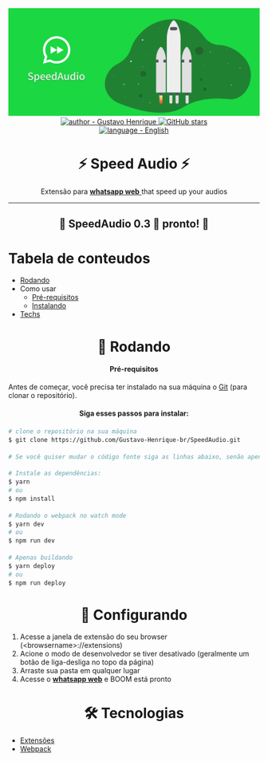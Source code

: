 <div align="center">
    <img src=".github/banner.png" alt="header SpeedAudio extension"/>
</div>

<div align="center">
    <a href="https://github.com/Gustavo-Henrique-br" >
        <img src="https://img.shields.io/badge/autor-Gustavo%20Henrique-blue?style=for-the-badge" alt="author - Gustavo Henrique" />
    </a>
    <a href="https://github.com/Gustavo-Henrique-br/SpeedAudio/stargazers"><img alt="GitHub stars" src="https://img.shields.io/github/stars/Gustavo-Henrique-br/SpeedAudio?style=for-the-badge"></a>
</div>

<div align="center">
    <a href="https://github.com/Gustavo-Henrique-br/SpeedAudio/blob/master/README.md">
        <img height="30" src="https://img.shields.io/static/v1?label=&message=EN-US&color=blue&style=for-the-badge" alt="language - English" />
    </a>
</div>

<div align="center">
    <h1>⚡ Speed Audio ⚡</h1>
    <p>Extensão para 
    <a href="https://web.whatsapp.com/">
      <b>whatsapp web</b>
    </a>
    that speed up your audios</p>
</div>

<hr>

<div align="center">
    <h2>🎉 SpeedAudio 0.3 🚀 pronto! 🎉</h2>
</div>

Tabela de conteudos
=================
<!--ts-->
   * [Rodando](#rodando)
   * Como usar
      * [Pré-requisitos](#pre-requisitos)
      * [Instalando](#install)
   * [Techs](#techs)
<!--te-->

<div id="rodando" align="center">
    <h1>🎲 Rodando</h1>
</div>

<div id="pre-requisitos" align="center">
    <h4>Pré-requisitos</h4>
</div>

Antes de começar, você precisa ter instalado na sua máquina o
[Git](https://git-scm.com) (para clonar o repositório).

<div id="install" align="center">
    <h4>
        Siga esses passos para instalar:
    </h4>
</div>

```bash
# clone o repositório na sua máquina
$ git clone https://github.com/Gustavo-Henrique-br/SpeedAudio.git

# Se você quiser mudar o código fonte siga as linhas abaixo, senão apenas ignore

# Instale as dependências:
$ yarn
# ou
$ npm install

# Rodando o webpack no watch mode
$ yarn dev
# ou
$ npm run dev

# Apenas buildando
$ yarn deploy
# ou
$ npm run deploy
```

<div id="setting" align="center">
    <h1>🚀 Configurando</h1>
</div>

<ol>
    <li>
        Acesse a janela de extensão do seu browser (&lt;browsername&gt;://extensions)
    </li>
    <li>
        Acione o modo de desenvolvedor se tiver desativado (geralmente um botão de liga-desliga no topo da página)
    </li>
    <li>
        Arraste sua pasta em qualquer lugar
    </li>
    <li>
        Acesse o <a href="https://web.whatsapp.com/"><b>whatsapp web</b></a> e BOOM está pronto
    </li>
</ol>

<div id="techs" align="center">
    <h1>🛠 Tecnologias</h1>
</div>

- [Extensões](https://developer.chrome.com/docs/extensions/)
- [Webpack](https://webpack.js.org/)
